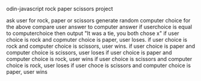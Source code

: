 odin-javascript rock paper scissors project

ask user for rock, paper or scissors
generate random computer choice for the above
compare user answer to computer answer
if userchoice is equal to computerchoice then output "It was a tie, you both chose x"
if user choice is rock and copmuter choice is paper, user loses.
if user choice is rock and computer choice is scissors, user wins.
if user choice is paper and computer choice is scissors, user loses
if user choice is paper and computer choice is rock, user wins
if user choice is scissors and computer choice is rock, user loses
if user choce is scissors and computer choice is paper, user wins
